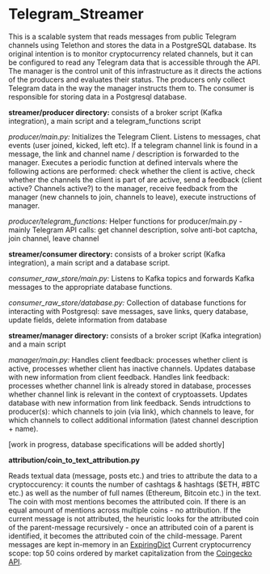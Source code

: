 # Telegram_Streamer
This is a scalable system that reads messages from public Telegram channels using Telethon and stores the data in a PostgreSQL database.  Its original intention is to monitor cryptocurrency related channels, but it can be configured to read any Telegram data that is accessible through the API. The manager is the control unit of this infrastructure as it directs the actions of the producers and evaluates their status. The producers only collect Telegram data in the way the manager instructs them to. The consumer is responsible for storing data in a Postgresql database.

**streamer/producer directory:** consists of a broker script (Kafka integration), a main script and a telegram_functions script

*producer/main.py:*
Initializes the Telegram Client. Listens to messages, chat events (user joined, kicked, left etc). If a telegram
channel link is found in a message, the link and channel name / description is forwarded to the manager.
Executes a periodic function at defined intervals where the following actions are performed: check whether
the client is active, check whether the channels the client is part of are active, send a feedback (client active?
Channels active?) to the manager, receive feedback from the manager (new channels to join, channels to
leave), execute instructions of manager.

*producer/telegram_functions:*
Helper functions for producer/main.py - mainly Telegram API calls: get channel description, solve anti-bot
captcha, join channel, leave channel

**streamer/consumer directory:** consists of a broker script (Kafka integration), a main script and a database script.

*consumer_raw_store/main.py:*
Listens to Kafka topics and forwards Kafka messages to the appropriate database functions.

*consumer_raw_store/database.py:*
Collection of database functions for interacting with Postgresql: save messages, save links, query database,
update fields, delete information from database

**streamer/manager directory:** consists of a broker script (Kafka integration) and a main script

*manager/main.py:*
Handles client feedback: processes whether client is active, processes whether client has inactive channels.
Updates database with new information from client feedback. Handles link feedback: processes whether
channel link is already stored in database, processes whether channel link is relevant in the context of
cryptoassets. Updates database with new information from link feedback. Sends intrudctions to producer(s):
which channels to join (via link), which channels to leave, for which channels to collect additional information
(latest channel description + name).


[work in progress, database specifications will be added shortly]




**attribution/coin_to_text_attribution.py**

Reads textual data (message, posts etc.) and tries to attribute the data to a cryptoccurency: it counts the number of cashtags & hashtags ($ETH, #BTC etc.) as well as the number of full names (Ethereum, Bitcoin etc.) in the text. The coin with most mentions becomes the attributed coin. If there is an equal amount of mentions across multiple coins - no attribution. If the current message is not attributed, the heuristic looks for the attributed coin of the parent-message recursively - once an attributed coin of a parent is identified, it becomes the attributed coin of the child-message. Parent messages are kept in-memory in an [ExpiringDict](https://github.com/mailgun/expiringdict#:~:text=README.rst-,Expiring%20Dict,during%20cleanup%20from%20expired%20values.) Current cryptocurrency scope: top 50 coins ordered by market capitalization from the [Coingecko API](https://www.coingecko.com/en/api). 
